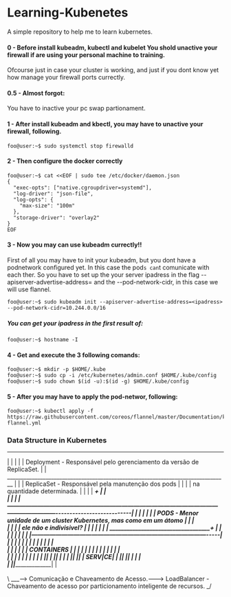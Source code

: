 # Learning-Kubenetes
A simple repository to help me to learn kubernetes.

#### 0 - Before install kubeadm, kubectl and kubelet You shold unactive your firewall if are using your personal machine to training.
Ofcourse just in case your cluster is working, and just if you dont know yet how manage your firewall ports currectly.

#### 0.5 - Almost forgot:
You have to inactive your pc swap partionament.

#### 1 - After install kubeadm and kbectl, you may have to unactive your firewall, following.


```console
foo@user:~$ sudo systemctl stop firewalld
```
#### 2 - Then configure the docker correctly

```console
foo@user:~$ cat <<EOF | sudo tee /etc/docker/daemon.json
{
  "exec-opts": ["native.cgroupdriver=systemd"],
  "log-driver": "json-file",
  "log-opts": {
    "max-size": "100m"
  },
  "storage-driver": "overlay2"
}
EOF

```

#### 3 - Now you may can use kubeadm currectly!!

First of all you may have to init your kubeadm, but you dont have a podnetwork configured yet. In this case the pod`s can`t comunicate with each ther. 
So you have to set up the your server ipadress in the flag --apiserver-advertise-address=<ipadress> and the --pod-network-cidr, in this case we will use flannel.

```console
foo@user:~$ sudo kubeadm init --apiserver-advertise-address=<ipadress> --pod-network-cidr=10.244.0.0/16
```

##### You can get your ipadress in the first result of:

```console
foo@user:~$ hostname -I
```
#### 4 - Get and execute the 3 following comands:

```console
foo@user:~$ mkdir -p $HOME/.kube
foo@user:~$ sudo cp -i /etc/kubernetes/admin.conf $HOME/.kube/config
foo@user:~$ sudo chown $(id -u):$(id -g) $HOME/.kube/config
```
#### 5 - After you may have to apply the pod-networ, following:
```console
foo@user:~$ kubectl apply -f https://raw.githubusercontent.com/coreos/flannel/master/Documentation/kube-flannel.yml
```
### Data Structure in Kubernetes

____________________________________________________________________________________
|																							                                      |
|																							                                      |
|		Deployment - Responsável	pelo gerenciamento da versão de ReplicaSet.						|
|	________________________________________________________________________________  |
|	| 		ReplicaSet - Responsável pela manutenção dos pods								          |	|
| |       			na quantidade determinada.											                  | |
|	|		_____________________________________________________________________+		  | |	
|	|		| |———————————————————————————————————————————---------------------------|  | |
|	|		| |	PODS - Menor unidade de um cluster Kubernetes, mas como em um átomo	 |	|	|	
|	|		| |		ele não e indivisivel?												                     |	|	|
|	|		| |			___________________________________+            			           |	|	|
|	|		| |	    |  |—————————————————————————————-----|                          |  |	|
|	|		| |			|  |												          | 	                       |	|	|	
|	|		| |			|  |				CONTAINERS						    |                    			 |	|	|
|	|		| |			|  |												          |                          | 	|	|	
|	|		| |			|  |          											  |                          |	|	|
|_|   |	|_____|_ |												          |		                    	 |	|_|
	|___| | SERV|CE| 												          |                   			 |__|
			|_|_______ |											            |_________________________ |	
				|		  |__|__________________________________|
				|
				 \
				  \
				    \	   ___—> Comunicação e Chaveamento de Acesso.———> LoadBalancer - Chaveamento de acesso por particionamento inteligente de recursos.
				      \_/
					
